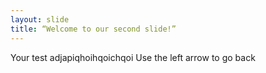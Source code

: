```yaml
---
layout: slide
title: “Welcome to our second slide!”
---
```

Your test adjapiqhoihqoichqoi
Use the left arrow to go back
